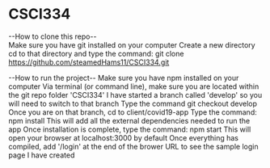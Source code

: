 # CSCI334

--How to clone this repo-- <br />
Make sure you have git installed on your computer 
Create a new directory 
cd to that directory and type the command: git clone https://github.com/steamedHams11/CSCI334.git 
 
--How to run the project-- 
Make sure you have npm installed on your computer 
Via terminal (or command line), make sure you are located within the git repo folder 'CSCI334' 
I have started a branch called 'develop' so you will need to switch to that branch 
Type the command git checkout develop 
Once you are on that branch, cd to client/covid19-app 
Type the command: npm install 
This will add all the external dependencies needed to run the app 
Once installation is complete, type the command: npm start 
This will open your browser at localhost:3000 by default 
Once everything has compiled, add '/login' at the end of the brower URL to see the sample login page I have created 
